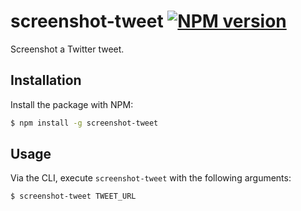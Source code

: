 # screenshot-tweet [![NPM version](http://img.shields.io/npm/v/screenshot-tweet.svg?style=flat-square)](https://www.npmjs.org/package/screenshot-tweet)

Screenshot a Twitter tweet.

## Installation

Install the package with NPM:

```bash
$ npm install -g screenshot-tweet
```

## Usage

Via the CLI, execute `screenshot-tweet` with the following arguments:

```bash
$ screenshot-tweet TWEET_URL
```
